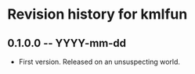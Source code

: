 # Revision history for kmlfun

## 0.1.0.0 -- YYYY-mm-dd

* First version. Released on an unsuspecting world.
